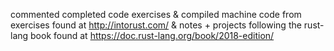 commented completed code exercises & compiled machine code from exercises found at http://intorust.com/ & notes + projects following the rust-lang book found at https://doc.rust-lang.org/book/2018-edition/
